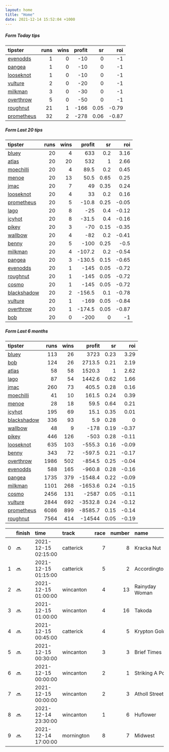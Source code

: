 ```yaml
---   
layout: home  
title: "Home"   
date: 2021-12-14 15:52:04 +1000  
---   
```



##### Form Today tips   

| tipster                                                       |   runs |   wins |   profit |   sr |   roi |
|:--------------------------------------------------------------|-------:|-------:|---------:|-----:|------:|
| [evenodds](https://mrwayneo.github.io/tips/evenodds.html)     |      1 |      0 |      -10 | 0    | -1    |
| [pangea](https://mrwayneo.github.io/tips/pangea.html)         |      1 |      0 |      -10 | 0    | -1    |
| [looseknot](https://mrwayneo.github.io/tips/looseknot.html)   |      1 |      0 |      -10 | 0    | -1    |
| [vulture](https://mrwayneo.github.io/tips/vulture.html)       |      2 |      0 |      -20 | 0    | -1    |
| [milkman](https://mrwayneo.github.io/tips/milkman.html)       |      3 |      0 |      -30 | 0    | -1    |
| [overthrow](https://mrwayneo.github.io/tips/overthrow.html)   |      5 |      0 |      -50 | 0    | -1    |
| [roughnut](https://mrwayneo.github.io/tips/roughnut.html)     |     21 |      1 |     -166 | 0.05 | -0.79 |
| [prometheus](https://mrwayneo.github.io/tips/prometheus.html) |     32 |      2 |     -278 | 0.06 | -0.87 |

##### Form Last 20 tips   

| tipster                                                         |   runs |   wins |   profit |   sr |   roi |
|:----------------------------------------------------------------|-------:|-------:|---------:|-----:|------:|
| [bluey](https://mrwayneo.github.io/tips/bluey.html)             |     20 |      4 |    633   | 0.2  |  3.16 |
| [atlas](https://mrwayneo.github.io/tips/atlas.html)             |     20 |     20 |    532   | 1    |  2.66 |
| [moechilli](https://mrwayneo.github.io/tips/moechilli.html)     |     20 |      4 |     89.5 | 0.2  |  0.45 |
| [menoe](https://mrwayneo.github.io/tips/menoe.html)             |     20 |     13 |     50.5 | 0.65 |  0.25 |
| [jmac](https://mrwayneo.github.io/tips/jmac.html)               |     20 |      7 |     49   | 0.35 |  0.24 |
| [looseknot](https://mrwayneo.github.io/tips/looseknot.html)     |     20 |      4 |     33   | 0.2  |  0.16 |
| [prometheus](https://mrwayneo.github.io/tips/prometheus.html)   |     20 |      5 |    -10.8 | 0.25 | -0.05 |
| [lago](https://mrwayneo.github.io/tips/lago.html)               |     20 |      8 |    -25   | 0.4  | -0.12 |
| [icyhot](https://mrwayneo.github.io/tips/icyhot.html)           |     20 |      8 |    -31.5 | 0.4  | -0.16 |
| [pikey](https://mrwayneo.github.io/tips/pikey.html)             |     20 |      3 |    -70   | 0.15 | -0.35 |
| [wallbow](https://mrwayneo.github.io/tips/wallbow.html)         |     20 |      4 |    -82   | 0.2  | -0.41 |
| [benny](https://mrwayneo.github.io/tips/benny.html)             |     20 |      5 |   -100   | 0.25 | -0.5  |
| [milkman](https://mrwayneo.github.io/tips/milkman.html)         |     20 |      4 |   -107.2 | 0.2  | -0.54 |
| [pangea](https://mrwayneo.github.io/tips/pangea.html)           |     20 |      3 |   -130.5 | 0.15 | -0.65 |
| [evenodds](https://mrwayneo.github.io/tips/evenodds.html)       |     20 |      1 |   -145   | 0.05 | -0.72 |
| [roughnut](https://mrwayneo.github.io/tips/roughnut.html)       |     20 |      1 |   -145   | 0.05 | -0.72 |
| [cosmo](https://mrwayneo.github.io/tips/cosmo.html)             |     20 |      1 |   -145   | 0.05 | -0.72 |
| [blackshadow](https://mrwayneo.github.io/tips/blackshadow.html) |     20 |      2 |   -156.5 | 0.1  | -0.78 |
| [vulture](https://mrwayneo.github.io/tips/vulture.html)         |     20 |      1 |   -169   | 0.05 | -0.84 |
| [overthrow](https://mrwayneo.github.io/tips/overthrow.html)     |     20 |      1 |   -174.5 | 0.05 | -0.87 |
| [bob](https://mrwayneo.github.io/tips/bob.html)                 |     20 |      0 |   -200   | 0    | -1    |

##### Form Last 6 months   

| tipster                                                         |   runs |   wins |   profit |   sr |   roi |
|:----------------------------------------------------------------|-------:|-------:|---------:|-----:|------:|
| [bluey](https://mrwayneo.github.io/tips/bluey.html)             |    113 |     26 |   3723   | 0.23 |  3.29 |
| [bob](https://mrwayneo.github.io/tips/bob.html)                 |    124 |     26 |   2713.5 | 0.21 |  2.19 |
| [atlas](https://mrwayneo.github.io/tips/atlas.html)             |     58 |     58 |   1520.3 | 1    |  2.62 |
| [lago](https://mrwayneo.github.io/tips/lago.html)               |     87 |     54 |   1442.6 | 0.62 |  1.66 |
| [jmac](https://mrwayneo.github.io/tips/jmac.html)               |    260 |     73 |    405.5 | 0.28 |  0.16 |
| [moechilli](https://mrwayneo.github.io/tips/moechilli.html)     |     41 |     10 |    161.5 | 0.24 |  0.39 |
| [menoe](https://mrwayneo.github.io/tips/menoe.html)             |     28 |     18 |     59.5 | 0.64 |  0.21 |
| [icyhot](https://mrwayneo.github.io/tips/icyhot.html)           |    195 |     69 |     15.1 | 0.35 |  0.01 |
| [blackshadow](https://mrwayneo.github.io/tips/blackshadow.html) |    336 |     93 |      5.9 | 0.28 |  0    |
| [wallbow](https://mrwayneo.github.io/tips/wallbow.html)         |     48 |      9 |   -178   | 0.19 | -0.37 |
| [pikey](https://mrwayneo.github.io/tips/pikey.html)             |    446 |    126 |   -503   | 0.28 | -0.11 |
| [looseknot](https://mrwayneo.github.io/tips/looseknot.html)     |    635 |    103 |   -555.3 | 0.16 | -0.09 |
| [benny](https://mrwayneo.github.io/tips/benny.html)             |    343 |     72 |   -597.5 | 0.21 | -0.17 |
| [overthrow](https://mrwayneo.github.io/tips/overthrow.html)     |   1986 |    502 |   -854.5 | 0.25 | -0.04 |
| [evenodds](https://mrwayneo.github.io/tips/evenodds.html)       |    588 |    165 |   -960.8 | 0.28 | -0.16 |
| [pangea](https://mrwayneo.github.io/tips/pangea.html)           |   1735 |    379 |  -1548.4 | 0.22 | -0.09 |
| [milkman](https://mrwayneo.github.io/tips/milkman.html)         |   1101 |    268 |  -1653.6 | 0.24 | -0.15 |
| [cosmo](https://mrwayneo.github.io/tips/cosmo.html)             |   2456 |    131 |  -2587   | 0.05 | -0.11 |
| [vulture](https://mrwayneo.github.io/tips/vulture.html)         |   2844 |    692 |  -3532.8 | 0.24 | -0.12 |
| [prometheus](https://mrwayneo.github.io/tips/prometheus.html)   |   6086 |    899 |  -8585.7 | 0.15 | -0.14 |
| [roughnut](https://mrwayneo.github.io/tips/roughnut.html)       |   7564 |    414 | -14544   | 0.05 | -0.19 |

|    | finish   | time                | track      |   race |   number | name            |   odds | tipster            |
|---:|:---------|:--------------------|:-----------|-------:|---------:|:----------------|-------:|:-------------------|
|  0 | :soon:   | 2021-12-15 02:15:00 | catterick  |      7 |        8 | Kracka Nut      |    7   | overthrow          |
|  1 | :soon:   | 2021-12-15 01:15:00 | catterick  |      5 |        2 | Accordingtogino |   15   | overthrow          |
|  2 | :soon:   | 2021-12-15 01:00:00 | wincanton  |      4 |       13 | Rainyday Woman  |    1.8 | overthrow          |
|  3 | :soon:   | 2021-12-15 01:00:00 | wincanton  |      4 |       16 | Takoda          |   17   | milkman            |
|  4 | :soon:   | 2021-12-15 00:45:00 | catterick  |      4 |        5 | Krypton Gold    |    3.9 | looseknot          |
|  5 | :soon:   | 2021-12-15 00:30:00 | wincanton  |      3 |        3 | Brief Times     |    2.7 | milkman            |
|  6 | :soon:   | 2021-12-15 00:00:00 | wincanton  |      2 |        1 | Striking A Pose |    3.4 | milkman            |
|  7 | :soon:   | 2021-12-15 00:00:00 | wincanton  |      2 |        3 | Atholl Street   |    6   | evenodds,overthrow |
|  8 | :soon:   | 2021-12-14 23:30:00 | wincanton  |      1 |        6 | Huflower        |    2.8 | overthrow          |
|  9 | :soon:   | 2021-12-14 17:00:00 | mornington |      8 |        7 | Midwest         |    2.3 | vulture,pangea     |